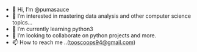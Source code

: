 - 👋 Hi, I’m @pumasauce
- 👀 I’m interested in mastering data analysis and other computer science topics...
- 🌱 I’m currently learning python3
- 💞️ I’m looking to collaborate on python projects and more.
- 📫 How to reach me ..(tooscoops94@gmail.com)

<!---
pumasauce/pumasauce is a ✨ special ✨ repository because its `README.md` (this file) appears on your GitHub profile.
You can click the Preview link to take a look at your changes.
--->

